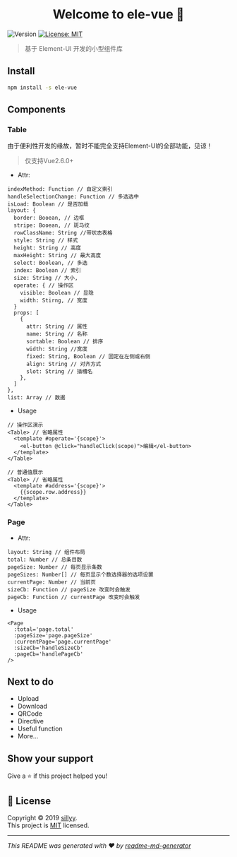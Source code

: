 <h1 align="center">Welcome to ele-vue 👋</h1>
<p>
  <img alt="Version" src="https://img.shields.io/npm/v/ele-vue.svg">
  <a href="MIT">
    <img alt="License: MIT" src="https://img.shields.io/badge/License-MIT-yellow.svg" target="_blank" />
  </a>
</p>

> 基于 Element-UI 开发的小型组件库

## Install

```sh
npm install -s ele-vue
```

## Components

### Table
由于便利性开发的缘故，暂时不能完全支持Element-UI的全部功能，见谅！
> 仅支持Vue2.6.0+ 

- Attr:

```
indexMethod: Function // 自定义索引
handleSelectionChange: Function // 多选选中
isLoad: Boolean // 是否加载
layout: {
  border: Booean, // 边框
  stripe: Booean, // 斑马纹
  rowClassName: String //带状态表格
  style: String // 样式
  height: String // 高度
  maxHeight: String // 最大高度
  select: Boolean, // 多选
  index: Boolean // 索引
  size: String // 大小,
  operate: { // 操作区
    visible: Boolean // 显隐
    width: Stirng, // 宽度
  }
  props: [
    {
      attr: String // 属性
      name: String // 名称
      sortable: Boolean // 排序
      width: String //宽度
      fixed: String, Boolean // 固定在左侧或右侧
      align: String // 对齐方式
      slot: String // 插槽名
    },
  ]
},
list: Array // 数据
```

- Usage

```
// 操作区演示
<Table> // 省略属性
  <template #operate='{scope}'>
    <el-button @click="handleClick(scope)">编辑</el-button>
  </template>
</Table>
```

```
// 普通值展示
<Table> // 省略属性
  <template #address='{scope}'>
    {{scope.row.address}}
  </template>
</Table>
```

### Page
- Attr:
```
layout: String // 组件布局
total: Number // 总条目数 
pageSize: Number // 每页显示条数
pageSizes: Number[] // 每页显示个数选择器的选项设置
currentPage: Number // 当前页
sizeCb: Function // pageSize 改变时会触发
pageCb: Function // currentPage 改变时会触发
```

- Usage
```
<Page
  :total='page.total'
  :pageSize='page.pageSize'
  :currentPage='page.currentPage'
  :sizeCb='handleSizeCb'
  :pageCb='handlePageCb'
/>
```

## Next to do
- Upload
- Download
- QRCode
- Directive
- Useful function
- More...

## Show your support

Give a ⭐️ if this project helped you!

## 📝 License

Copyright © 2019 [sillyy](https://github.com/sillyy).<br />
This project is [MIT](MIT) licensed.

---

_This README was generated with ❤️ by [readme-md-generator](https://github.com/kefranabg/readme-md-generator)_
